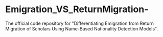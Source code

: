 # Emigration_VS_ReturnMigration-
The official code repository for "Differentiating Emigration from Return Migration of Scholars Using Name-Based Nationality Detection Models".
